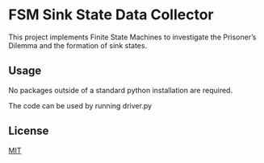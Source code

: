 # FSM Sink State Data Collector

This project implements Finite State Machines to investigate the Prisoner’s Dilemma and the formation of sink states.

## Usage

No packages outside of a standard python installation are required.

The code can be used by running driver.py

## License
[MIT](https://choosealicense.com/licenses/mit/)
